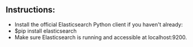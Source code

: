 ## Instructions:

- Install the official Elasticsearch Python client if you haven't already:
- $pip install elasticsearch
- Make sure Elasticsearch is running and accessible at localhost:9200.
